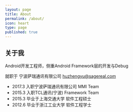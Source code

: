 ```yaml
---
layout: page
title: About
permalink: /about/
icon: heart
type: page
published: true
---
```


## 关于我
Android开发工程师，侧重Android Framework层的开发与Debug

就职于 宁波萨瑞通讯有限公司 huzhengyu@sagereal.com

* 2017.3 入职宁波萨瑞通讯有限公司 MMI Team
* 2015.3 入职TCL通讯(宁波) Framework Team
* 2015.3 毕业于上海交通大学 软件工程硕士
* 2012.6 毕业于浙江工业大学 软件工程学士

